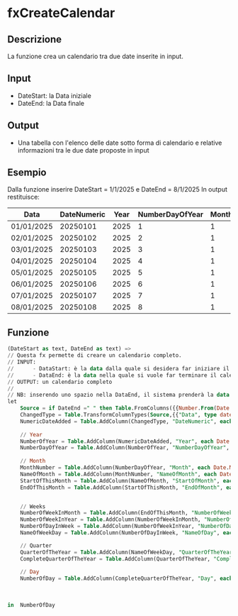 
# fxCreateCalendar

## Descrizione
La funzione crea un calendario tra due date inserite in input.

## Input
- DateStart: la Data iniziale
- DateEnd: la Data finale

## Output
- Una tabella con l'elenco delle date sotto forma di calendario e relative informazioni tra le due date proposte in input

## Esempio

Dalla funzione inserire DateStart = 1/1/2025 e DateEnd = 8/1/2025
In output restituisce:

| Data | DateNumeric | Year | NumberDayOfYear | Month | NameOfMonth | StartOfMonth | EndOfMonth |NumberOfWeekInMonth | NumberOfWeekInYear	| NumberOfDayInWeek	| NameOfDay	| QuarterOfTheYear	| CompleteQuarterOfTheYear	| Day |
| ---------- | -------- | ---- | - | - | ------- | ---------- | ---------- | -| -- | - | -------- | - | ------ | - |
| 01/01/2025 | 20250101 | 2025 | 1 | 1 | gennaio | 01/01/2025 | 31/01/2025 | 1 | 1 | 2 | mercoledì | 1 | 2025Q1 | 1 | 
| 02/01/2025 | 20250102 | 2025 | 2 | 1 | gennaio | 01/01/2025 | 31/01/2025 | 1 | 1 | 3 | giovedì | 1 | 2025Q1 | 2 | 
| 03/01/2025 | 20250103 | 2025 | 3 | 1 | gennaio | 01/01/2025 | 31/01/2025 | 1 | 1 | 4 | venerdì | 1 | 2025Q1 | 3 | 
| 04/01/2025 | 20250104 | 2025 | 4 | 1 | gennaio | 01/01/2025 | 31/01/2025 | 1 | 1 | 5 | sabato | 1 | 2025Q1 | 4 | 
| 05/01/2025 | 20250105 | 2025 | 5 | 1 | gennaio | 01/01/2025 | 31/01/2025 | 1 | 1 | 6 | domenica | 1 | 2025Q1 | 5 |
| 06/01/2025 | 20250106 | 2025 | 6 | 1 | gennaio | 01/01/2025 | 31/01/2025 | 2 | 2 | 0 | lunedì | 1 | 2025Q1 | 6 | 
| 07/01/2025 | 20250107 | 2025 | 7 | 1 | gennaio | 01/01/2025 | 31/01/2025 | 2 | 2 | 1 | martedì | 1 | 2025Q1 | 7 | 
| 08/01/2025 | 20250108 | 2025 | 8 | 1 | gennaio | 01/01/2025 | 31/01/2025 | 2 | 2 | 2 | mercoledì | 1 | 2025Q1 | 8 | 


## Funzione

```sql
(DateStart as text, DateEnd as text) =>
// Questa fx permette di creare un calendario completo.
// INPUT: 
//      - DataStart: è la data dalla quale si desidera far iniziare il calendario;
//      - DataEnd: è la data nella quale si vuole far terminare il calendario. 
// OUTPUT: un calendario completo
//
// NB: inserendo uno spazio nella DataEnd, il sistema prenderà la data odierna.
let
    Source = if DateEnd =" " then Table.FromColumns({{Number.From(Date.From( DateStart )) .. Number.From(Date.From( DateTime.LocalNow()))}},{"Data"}) else Table.FromColumns({{Number.From(Date.From( DateStart )) .. Number.From(Date.From( DateEnd))}},{"Data"}),
    ChangedType = Table.TransformColumnTypes(Source,{{"Data", type date}}),
    NumericDateAdded = Table.AddColumn(ChangedType, "DateNumeric", each Date.Year([Data])*10000+Date.Month([Data])*100+Date.Day([Data]),Int64.Type),
    
    // Year
    NumberOfYear = Table.AddColumn(NumericDateAdded, "Year", each Date.Year([Data]), Int64.Type),
    NumberDayOfYear = Table.AddColumn(NumberOfYear, "NumberDayOfYear", each Date.DayOfYear([Data]), Int64.Type),
    
    // Month
    MonthNumber = Table.AddColumn(NumberDayOfYear, "Month", each Date.Month([Data]), Int64.Type),
    NameOfMonth = Table.AddColumn(MonthNumber, "NameOfMonth", each Date.MonthName([Data]), type text),
    StartOfThisMonth = Table.AddColumn(NameOfMonth, "StartOfMonth", each Date.StartOfMonth([Data]), type date),
    EndOfThisMonth = Table.AddColumn(StartOfThisMonth, "EndOfMonth", each Date.EndOfMonth([Data]), type date),


    // Weeks
    NumberOfWeekInMonth = Table.AddColumn(EndOfThisMonth, "NumberOfWeekInMonth", each Date.WeekOfMonth([Data]), Int64.Type),
    NumberOfWeekInYear = Table.AddColumn(NumberOfWeekInMonth, "NumberOfWeekInYear", each Date.WeekOfYear([Data]), Int64.Type),
    NumberOfDayInWeek = Table.AddColumn(NumberOfWeekInYear, "NumberOfDayInWeek", each Date.DayOfWeek([Data]), Int64.Type),
    NameOfWeekDay = Table.AddColumn(NumberOfDayInWeek, "NameOfDay", each Date.DayOfWeekName([Data]), type text),

    // Quarter
    QuarterOfTheYear = Table.AddColumn(NameOfWeekDay, "QuarterOfTheYear", each Date.QuarterOfYear([Data]), Int64.Type),
    CompleteQuarterOfTheYear = Table.AddColumn(QuarterOfTheYear, "CompleteQuarterOfTheYear", each Text.From([Year])&"Q"&Text.From([QuarterOfTheYear]) , type text),
    
    // Day
    NumberOfDay = Table.AddColumn(CompleteQuarterOfTheYear, "Day", each Date.Day([Data]), Int64.Type)
    
    
    
in  NumberOfDay
```